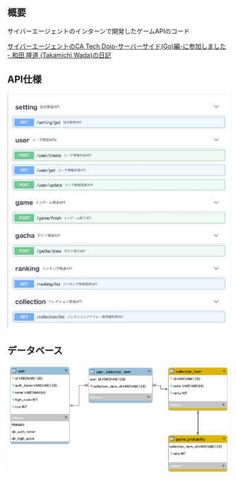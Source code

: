## 概要
サイバーエージェントのインターンで開発したゲームAPIのコード

[サイバーエージェントのCA Tech Dojo\-サーバーサイド\(Go\)編\-に参加しました \- 和田 隆道 \(Takamichi Wada\)の日記](https://person.hatenablog.jp/entry/2021/04/03/130909)

## API仕様
<img src="https://github.com/wadayamada/game-api/blob/main/api-document.png" width="500">

## データベース
![schema.png](https://github.com/wadayamada/game-api/blob/main/db/schema.png)
